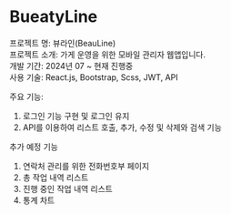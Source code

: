 # BueatyLine

프로젝트 명: 뷰라인(BeauLine) <br />
프로젝트 소개: 가게 운영을 위한 모바일 관리자 웹앱입니다.<br />
개발 기간: 2024년 07 ~ 현재 진행중  <br />
사용 기술: React.js, Bootstrap, Scss, JWT, API  <br />

주요 기능: 
1. 로그인 기능 구현 및 로그인 유지
2. API를 이용하여 리스트 호출, 추가, 수정 및 삭제와 검색 기능

추가 예정 기능
1. 연락처 관리를 위한 전화번호부 페이지
2. 총 작업 내역 리스트
3. 진행 중인 작업 내역 리스트
4. 통계 차트